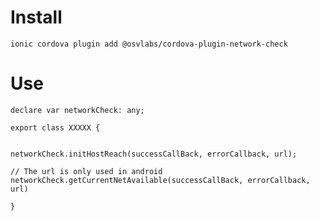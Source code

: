 # Install
`ionic cordova plugin add @osvlabs/cordova-plugin-network-check`

# Use
```
declare var networkCheck: any;

export class XXXXX {


networkCheck.initHostReach(successCallBack, errorCallback, url);

// The url is only used in android
networkCheck.getCurrentNetAvailable(successCallBack, errorCallback, url)

}
```